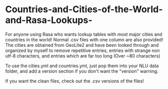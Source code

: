 # Countries-and-Cities-of-the-World-and-Rasa-Lookups-
For anyone using Rasa who wants lookup tables with most major cities and countries in the world! Normal .csv files with one column are also provided!
The cities are obtained from GeoLite2 and have been looked through and organized by myself to remove repetitive entries, entries with strange non utf-8 characters, and entries which are far too long (Over ~80 characters)

To use the cities.yml and countries.yml, just pop them into your NLU data folder, and add a version section if you don't want the "version" warning.

If you want the clean files, check out the .csv versions of the files!
